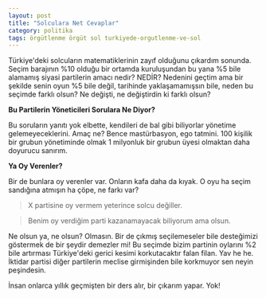 ```yaml
---
layout: post
title: "Solculara Net Cevaplar"
category: politika
tags: örgütlenme örgüt sol turkiyede-orgutlenme-ve-sol
---
```


Türkiye'deki solcuların matematiklerinin zayıf olduğunu çıkardım sonunda. Seçim barajının %10 olduğu bir ortamda kuruluşundan bu yana %5 bile alamamış siyasi partilerin amacı nedir? NEDİR? Nedenini geçtim ama bir şekilde senin oyun %5 bile değil, tarihinde yaklaşamamışsın bile, neden bu seçimde farklı olsun? Ne değişti, ne değiştirdin ki farklı olsun?

**Bu Partilerin Yöneticileri Sorulara Ne Diyor?**

Bu soruların yanıtı yok elbette, kendileri de bal gibi biliyorlar yönetime gelemeyeceklerini. Amaç ne? Bence mastürbasyon, ego tatmini. 100 kişilik bir grubun yönetiminde olmak 1 milyonluk bir grubun üyesi olmaktan daha doyurucu sanırım.

**Ya Oy Verenler?**

Bir de bunlara oy verenler var. Onların kafa daha da kıyak. O oyu ha seçim sandığına atmışın ha çöpe, ne farkı var?

> X partisine oy vermem yeterince solcu değiller.

> Benim oy verdiğim parti kazanamayacak biliyorum ama olsun.

Ne olsun ya, ne olsun? Olmasın. Bir de çıkmış seçilemeseler bile desteğimizi göstermek de bir şeydir demezler mi! Bu seçimde bizim partinin oylarını %2 bile artırması Türkiye'deki gerici kesimi korkutacaktır falan filan. Yav he he. İktidar partisi diğer partilerin meclise girmişinden bile korkmuyor sen neyin peşindesin.

İnsan onlarca yıllık geçmişten bir ders alır, bir çıkarım yapar. Yok!